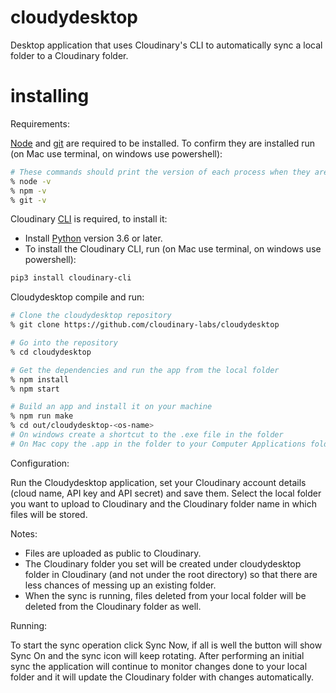 # cloudydesktop
Desktop application that uses Cloudinary's CLI to automatically sync a local folder to a Cloudinary folder.
# installing
Requirements:

[Node](https://nodejs.org/en/) and [git](https://git-scm.com/downloads) are required to be installed. 
To confirm they are installed run (on Mac use terminal, on windows use powershell):
```bash
# These commands should print the version of each process when they are installed
% node -v
% npm -v
% git -v
```

Cloudinary [CLI](https://cloudinary.com/documentation/cloudinary_cli) is required, to install it:
- Install [Python](https://www.python.org) version 3.6 or later.
- To install the Cloudinary CLI, run (on Mac use terminal, on windows use powershell):
```bash
pip3 install cloudinary-cli
```

Cloudydesktop compile and run:

```bash
# Clone the cloudydesktop repository
% git clone https://github.com/cloudinary-labs/cloudydesktop

# Go into the repository
% cd cloudydesktop

# Get the dependencies and run the app from the local folder
% npm install
% npm start

# Build an app and install it on your machine
% npm run make
% cd out/cloudydesktop-<os-name>
# On windows create a shortcut to the .exe file in the folder
# On Mac copy the .app in the folder to your Computer Applications folder
```

Configuration:

Run the Cloudydesktop application, set your Cloudinary account details (cloud name, API key and API secret) and save them.
Select the local folder you want to upload to Cloudinary and the Cloudinary folder name in which files will be stored.

Notes:

- Files are uploaded as public to Cloudinary.
- The Cloudinary folder you set will be created under cloudydesktop folder in Cloudinary (and not under the root directory) so that there are less chances of messing up an existing folder.
- When the sync is running, files deleted from your local folder will be deleted from the Cloudinary folder as well.

Running:

To start the sync operation click Sync Now, if all is well the button will show Sync On and the sync icon will keep rotating. After performing an initial sync the application will continue to monitor changes done to your local folder and it will update the Cloudinary folder with changes automatically.

